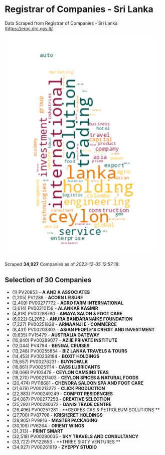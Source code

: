 # Registrar of Companies - Sri Lanka

Data Scraped from Registrar of Companies - Sri Lanka (https://eroc.drc.gov.lk)

![word-cloud](data/word_cloud.png)

Scraped **34,927** Companies as of *2023-12-05 12:57:18*.


## Selection of 30 Companies

* (1) PV20853 - **A AND A ASSOCIATES**
* (1,205) PV1288 - **ACORN LEISURE**
* (2,409) PV00277772 - **AGRO FARM INTERNATIONAL**
* (3,614) PV00210156 - **ALANKAR KASMIR**
* (4,818) PV00288790 - **AMAYA SALON & FOOT CARE**
* (6,022) GL2052 - **ANURA BANDARANAIKE FOUNDATION**
* (7,227) PV00251828 - **ARMAANJI E - COMMERCE**
* (8,431) PV00203303 - **ASIAN PEOPLE'S CREDIT AND INVESTMENT**
* (9,635) PV15479 - **AUSTRALIA GATEWAY**
* (10,840) PV00289077 - **AZIIE PRIVATE INSTITUTE**
* (12,044) PV4794 - **BENGAL CRUISES**
* (13,248) PV00255854 - **BIZ LANKA TRAVELS & TOURS**
* (14,453) PV00238184 - **BOXIT HOLDINGS**
* (15,657) PV00276231 - **BUYNOW.LK**
* (16,861) PV00251114 - **CASS LUBRICANTS**
* (18,066) PV103478 - **CEYLON CAMSINS TEAS**
* (19,270) PV00217403 - **CEYLON SPICES & NATURAL FOODS**
* (20,474) PV118681 - **CHENORA SALOON SPA AND FOOT CARE**
* (21,679) PV00213272 - **CLICK PRODUCTION**
* (22,883) PV00249249 - **COMFOT RESIDENCIES**
* (24,087) PV00277258 - **CREATIVE SELECTION**
* (25,292) PV00280372 - **DANIS TRADE CENTRE**
* (26,496) PV00257281 - **GEOFES GAS & PETROLEUM SOLUTIONS **
* (27,700) PV87706 - **KRISHERET HOLDINGS**
* (28,905) PV9916 - **MASTER PACKAGING**
* (30,109) PV6264 - **ORIENT WINGS**
* (31,313)  - **PRINT SMART**
* (32,518) PV00280035 - **SKY TRAVELS AND CONSULTANCY**
* (33,722) PV122653 - **THREE SIXTY VENTURES  **
* (34,927) PV00261919 - **ZYEPPY STUDIO**